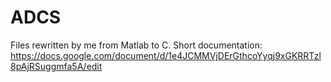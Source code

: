 # ADCS
Files rewritten by me from Matlab to C.
Short documentation: https://docs.google.com/document/d/1e4JCMMVjDErGthcoYyqj9xGKRRTzl8pAjRSuggmfa5A/edit
